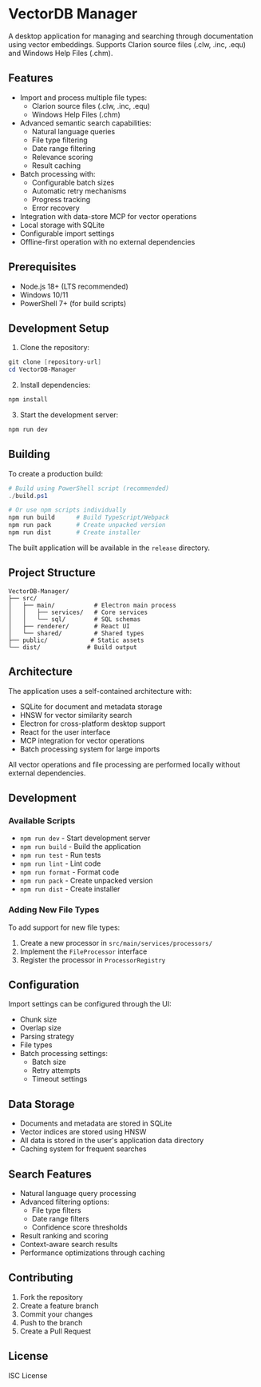 # VectorDB Manager

A desktop application for managing and searching through documentation using vector embeddings. Supports Clarion source files (.clw, .inc, .equ) and Windows Help Files (.chm).

## Features

- Import and process multiple file types:
  - Clarion source files (.clw, .inc, .equ)
  - Windows Help Files (.chm)
- Advanced semantic search capabilities:
  - Natural language queries
  - File type filtering
  - Date range filtering
  - Relevance scoring
  - Result caching
- Batch processing with:
  - Configurable batch sizes
  - Automatic retry mechanisms
  - Progress tracking
  - Error recovery
- Integration with data-store MCP for vector operations
- Local storage with SQLite
- Configurable import settings
- Offline-first operation with no external dependencies

## Prerequisites

- Node.js 18+ (LTS recommended)
- Windows 10/11
- PowerShell 7+ (for build scripts)

## Development Setup

1. Clone the repository:
```powershell
git clone [repository-url]
cd VectorDB-Manager
```

2. Install dependencies:
```powershell
npm install
```

3. Start the development server:
```powershell
npm run dev
```

## Building

To create a production build:

```powershell
# Build using PowerShell script (recommended)
./build.ps1

# Or use npm scripts individually
npm run build      # Build TypeScript/Webpack
npm run pack       # Create unpacked version
npm run dist       # Create installer
```

The built application will be available in the `release` directory.

## Project Structure

```
VectorDB-Manager/
├── src/
│   ├── main/           # Electron main process
│   │   ├── services/   # Core services
│   │   └── sql/        # SQL schemas
│   ├── renderer/       # React UI
│   └── shared/         # Shared types
├── public/            # Static assets
└── dist/             # Build output
```

## Architecture

The application uses a self-contained architecture with:

- SQLite for document and metadata storage
- HNSW for vector similarity search
- Electron for cross-platform desktop support
- React for the user interface
- MCP integration for vector operations
- Batch processing system for large imports

All vector operations and file processing are performed locally without external dependencies.

## Development

### Available Scripts

- `npm run dev` - Start development server
- `npm run build` - Build the application
- `npm run test` - Run tests
- `npm run lint` - Lint code
- `npm run format` - Format code
- `npm run pack` - Create unpacked version
- `npm run dist` - Create installer

### Adding New File Types

To add support for new file types:

1. Create a new processor in `src/main/services/processors/`
2. Implement the `FileProcessor` interface
3. Register the processor in `ProcessorRegistry`

## Configuration

Import settings can be configured through the UI:

- Chunk size
- Overlap size
- Parsing strategy
- File types
- Batch processing settings:
  - Batch size
  - Retry attempts
  - Timeout settings

## Data Storage

- Documents and metadata are stored in SQLite
- Vector indices are stored using HNSW
- All data is stored in the user's application data directory
- Caching system for frequent searches

## Search Features

- Natural language query processing
- Advanced filtering options:
  - File type filters
  - Date range filters
  - Confidence score thresholds
- Result ranking and scoring
- Context-aware search results
- Performance optimizations through caching

## Contributing

1. Fork the repository
2. Create a feature branch
3. Commit your changes
4. Push to the branch
5. Create a Pull Request

## License

ISC License
